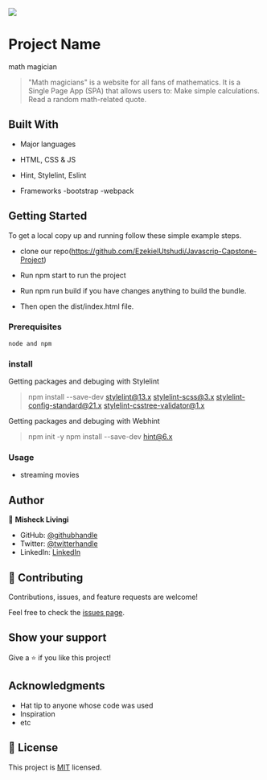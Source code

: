 ![](https://img.shields.io/badge/Microverse-blueviolet)

# Project Name
math magician

> "Math magicians" is a website for all fans of mathematics. It is a Single Page App (SPA) that allows users to: Make simple calculations. Read a random math-related quote.

## Built With

- Major languages

- HTML, CSS & JS
- Hint, Stylelint, Eslint
- Frameworks
-bootstrap
-webpack

## Getting Started

To get a local copy up and running follow these simple example steps.

- clone our repo(https://github.com/EzekielUtshudi/Javascrip-Capstone-Project)

- Run npm start to run the project
- Run npm run build if you have changes anything to build the bundle.
- Then open the dist/index.html file. 

### Prerequisites

```
node and npm
```

###  install

Getting packages and debuging with Stylelint
>npm install --save-dev stylelint@13.x stylelint-scss@3.x stylelint-config-standard@21.x stylelint-csstree-validator@1.x

Getting packages and debuging with Webhint
>npm init -y
>npm install --save-dev hint@6.x

### Usage

- streaming movies

## Author

👤 **Misheck Livingi**

- GitHub: [@githubhandle](https://github.com/misheck12)
- Twitter: [@twitterhandle](https://twitter.com/mishecklivingi2)
- LinkedIn: [LinkedIn](https://www.linkedin.com/in/misheck-livingi-a0b536142/)

## 🤝 Contributing

Contributions, issues, and feature requests are welcome!

Feel free to check the [issues page](../../issues/).

## Show your support

Give a ⭐️ if you like this project!

## Acknowledgments

- Hat tip to anyone whose code was used
- Inspiration
- etc

## 📝 License

This project is [MIT](./MIT.md) licensed.
